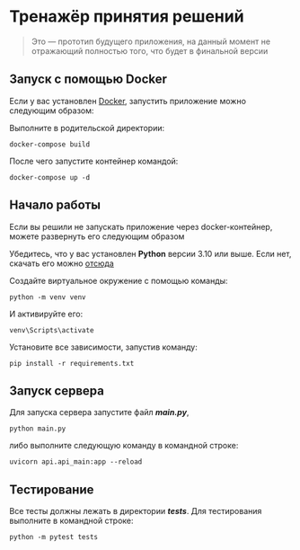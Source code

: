 # Тренажёр принятия решений

> Это — прототип будущего приложения, на данный момент не отражающий полностью того, что будет в финальной версии


## Запуск с помощью Docker

Если у вас установлен [Docker](https://www.docker.com/products/docker-desktop/), запустить приложение можно следующим образом:

Выполните в родительской директории:

```shell
docker-compose build
```

После чего запустите контейнер командой:

```shell
docker-compose up -d
```

## Начало работы

Если вы решили не запускать приложение через docker-контейнер, можете развернуть его следующим образом

Убедитесь, что у вас установлен **Python** версии 3.10 или выше. Если нет, скачать его можно [отсюда](https://www.python.org/ "Официальный сайт Python")

Создайте виртуальное окружение с помощью команды:

```shell
python -m venv venv
```

И активируйте его:

```shell
venv\Scripts\activate
```

Установите все зависимости, запустив команду:

```shell
pip install -r requirements.txt
```


## Запуск сервера

Для запуска сервера запустите файл ***main.py***,

```shell
python main.py
```

либо выполните следующую команду в командной строке:

```shell
uvicorn api.api_main:app --reload
```

## Тестирование

Все тесты должны лежать в директории ***tests***. Для тестирования выполните в командной строке:

```shell
python -m pytest tests
```